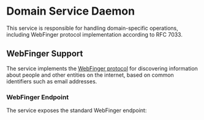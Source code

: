 # Domain Service Daemon

This service is responsible for handling domain-specific operations, including WebFinger protocol implementation according to RFC 7033.

## WebFinger Support

The service implements the [WebFinger protocol](https://datatracker.ietf.org/doc/html/rfc7033) for discovering information about people and other entities on the internet, based on common identifiers such as email addresses.

### WebFinger Endpoint

The service exposes the standard WebFinger endpoint:
